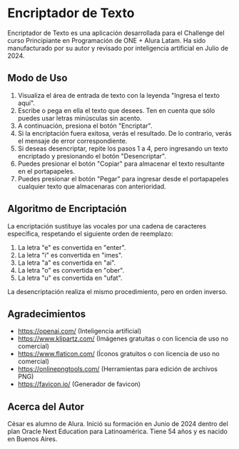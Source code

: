 # Encriptador de Texto

Encriptador de Texto es una aplicación desarrollada para el Challenge del curso Principiante en Programación de ONE + Alura Latam. Ha sido manufacturado por su autor y revisado por inteligencia artificial en Julio de 2024.

## Modo de Uso

1) Visualiza el área de entrada de texto con la leyenda "Ingresa el texto aquí".
2) Escribe o pega en ella el texto que desees. Ten en cuenta que sólo puedes usar letras minúsculas sin acento.
3) A continuación, presiona el botón "Encriptar".
4) Si la encriptación fuera exitosa, verás el resultado. De lo contrario, verás el mensaje de error correspondiente.
5) Si deseas desencriptar, repite los pasos 1 a 4, pero ingresando un texto encriptado y presionando el botón "Desencriptar".
6) Puedes presionar el botón "Copiar" para almacenar el texto resultante en el portapapeles.
7) Puedes presionar el botón "Pegar" para ingresar desde el portapapeles cualquier texto que almacenaras con anterioridad.

## Algoritmo de Encriptación

La encriptación sustituye las vocales por una cadena de caracteres específica, respetando el siguiente orden de reemplazo:

1) La letra "e" es convertida en "enter".
2) La letra "i" es convertida en "imes".
3) La letra "a" es convertida en "ai".
4) La letra "o" es convertida en "ober".
5) La letra "u" es convertida en "ufat".

La desencriptación realiza el mismo procedimiento, pero en orden inverso.

## Agradecimientos

* https://openai.com/ (Inteligencia artificial)
* https://www.klipartz.com/ (Imágenes gratuitas o con licencia de uso no comercial)
* https://www.flaticon.com/ (Íconos gratuitos o con licencia de uso no comercial)
* https://onlinepngtools.com/ (Herramientas para edición de archivos PNG)
* https://favicon.io/ (Generador de favicon)

## Acerca del Autor

César es alumno de Alura. Inició su formación en Junio de 2024 dentro del plan Oracle Next Education para Latinoamérica. Tiene 54 años y es nacido en Buenos Aires.